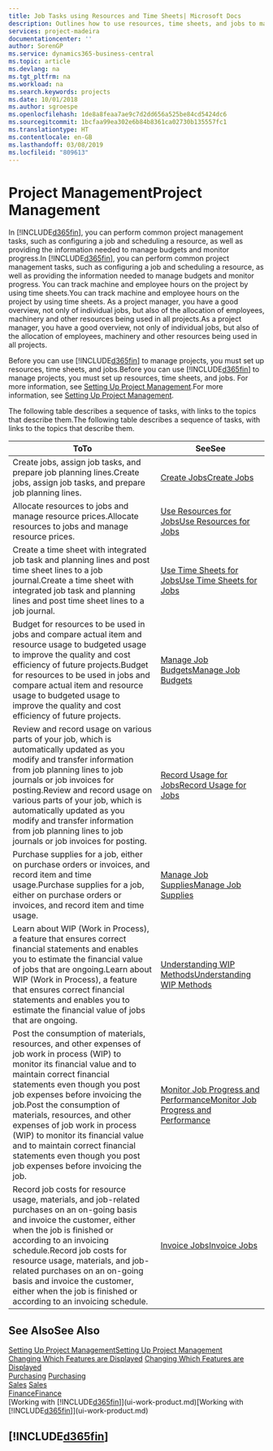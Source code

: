 ```yaml
---
title: Job Tasks using Resources and Time Sheets| Microsoft Docs
description: Outlines how to use resources, time sheets, and jobs to manage projects.
services: project-madeira
documentationcenter: ''
author: SorenGP
ms.service: dynamics365-business-central
ms.topic: article
ms.devlang: na
ms.tgt_pltfrm: na
ms.workload: na
ms.search.keywords: projects
ms.date: 10/01/2018
ms.author: sgroespe
ms.openlocfilehash: 1de8a8feaa7ae9c7d2dd656a525be84cd5424dc6
ms.sourcegitcommit: 1bcfaa99ea302e6b84b8361ca02730b135557fc1
ms.translationtype: HT
ms.contentlocale: en-GB
ms.lasthandoff: 03/08/2019
ms.locfileid: "809613"
---
```

# <a name="project-management"></a><span data-ttu-id="82b70-103">Project Management</span><span class="sxs-lookup"><span data-stu-id="82b70-103">Project Management</span></span>
<span data-ttu-id="82b70-104">In [!INCLUDE[d365fin](includes/d365fin_md.md)], you can perform common project management tasks, such as configuring a job and scheduling a resource, as well as providing the information needed to manage budgets and monitor progress.</span><span class="sxs-lookup"><span data-stu-id="82b70-104">In [!INCLUDE[d365fin](includes/d365fin_md.md)], you can perform common project management tasks, such as configuring a job and scheduling a resource, as well as providing the information needed to manage budgets and monitor progress.</span></span> <span data-ttu-id="82b70-105">You can track machine and employee hours on the project by using time sheets.</span><span class="sxs-lookup"><span data-stu-id="82b70-105">You can track machine and employee hours on the project by using time sheets.</span></span> <span data-ttu-id="82b70-106">As a project manager, you have a good overview, not only of individual jobs, but also of the allocation of employees, machinery and other resources being used in all projects.</span><span class="sxs-lookup"><span data-stu-id="82b70-106">As a project manager, you have a good overview, not only of individual jobs, but also of the allocation of employees, machinery and other resources being used in all projects.</span></span>

<span data-ttu-id="82b70-107">Before you can use [!INCLUDE[d365fin](includes/d365fin_md.md)] to manage projects, you must set up resources, time sheets, and jobs.</span><span class="sxs-lookup"><span data-stu-id="82b70-107">Before you can use [!INCLUDE[d365fin](includes/d365fin_md.md)] to manage projects, you must set up resources, time sheets, and jobs.</span></span> <span data-ttu-id="82b70-108">For more information, see [Setting Up Project Management](projects-setup-projects.md).</span><span class="sxs-lookup"><span data-stu-id="82b70-108">For more information, see [Setting Up Project Management](projects-setup-projects.md).</span></span>  

<span data-ttu-id="82b70-109">The following table describes a sequence of tasks, with links to the topics that describe them.</span><span class="sxs-lookup"><span data-stu-id="82b70-109">The following table describes a sequence of tasks, with links to the topics that describe them.</span></span>

| <span data-ttu-id="82b70-110">To</span><span class="sxs-lookup"><span data-stu-id="82b70-110">To</span></span> | <span data-ttu-id="82b70-111">See</span><span class="sxs-lookup"><span data-stu-id="82b70-111">See</span></span> |
| --- | --- |
| <span data-ttu-id="82b70-112">Create jobs, assign job tasks, and prepare job planning lines.</span><span class="sxs-lookup"><span data-stu-id="82b70-112">Create jobs, assign job tasks, and prepare job planning lines.</span></span> |[<span data-ttu-id="82b70-113">Create Jobs</span><span class="sxs-lookup"><span data-stu-id="82b70-113">Create Jobs</span></span>](projects-how-create-jobs.md) |
| <span data-ttu-id="82b70-114">Allocate resources to jobs and manage resource prices.</span><span class="sxs-lookup"><span data-stu-id="82b70-114">Allocate resources to jobs and manage resource prices.</span></span> |[<span data-ttu-id="82b70-115">Use Resources for Jobs</span><span class="sxs-lookup"><span data-stu-id="82b70-115">Use Resources for Jobs</span></span>](projects-how-use-resources.md) |
| <span data-ttu-id="82b70-116">Create a time sheet with integrated job task and planning lines and post time sheet lines to a job journal.</span><span class="sxs-lookup"><span data-stu-id="82b70-116">Create a time sheet with integrated job task and planning lines and post time sheet lines to a job journal.</span></span> |[<span data-ttu-id="82b70-117">Use Time Sheets for Jobs</span><span class="sxs-lookup"><span data-stu-id="82b70-117">Use Time Sheets for Jobs</span></span>](projects-how-use-time-sheets.md) |
| <span data-ttu-id="82b70-118">Budget for resources to be used in jobs and compare actual item and resource usage to budgeted usage to improve the quality and cost efficiency of future projects.</span><span class="sxs-lookup"><span data-stu-id="82b70-118">Budget for resources to be used in jobs and compare actual item and resource usage to budgeted usage to improve the quality and cost efficiency of future projects.</span></span> |[<span data-ttu-id="82b70-119">Manage Job Budgets</span><span class="sxs-lookup"><span data-stu-id="82b70-119">Manage Job Budgets</span></span>](projects-how-manage-budgets.md) |
| <span data-ttu-id="82b70-120">Review and record usage on various parts of your job, which is automatically updated as you modify and transfer information from job planning lines to job journals or job invoices for posting.</span><span class="sxs-lookup"><span data-stu-id="82b70-120">Review and record usage on various parts of your job, which is automatically updated as you modify and transfer information from job planning lines to job journals or job invoices for posting.</span></span> |[<span data-ttu-id="82b70-121">Record Usage for Jobs</span><span class="sxs-lookup"><span data-stu-id="82b70-121">Record Usage for Jobs</span></span>](projects-how-record-job-usage.md) |
| <span data-ttu-id="82b70-122">Purchase supplies for a job, either on purchase orders or invoices, and record item and time usage.</span><span class="sxs-lookup"><span data-stu-id="82b70-122">Purchase supplies for a job, either on purchase orders or invoices, and record item and time usage.</span></span> |[<span data-ttu-id="82b70-123">Manage Job Supplies</span><span class="sxs-lookup"><span data-stu-id="82b70-123">Manage Job Supplies</span></span>](projects-how-manage-project-supplies.md) |
| <span data-ttu-id="82b70-124">Learn about WIP (Work in Process), a feature that ensures correct financial statements and enables you to estimate the financial value of jobs that are ongoing.</span><span class="sxs-lookup"><span data-stu-id="82b70-124">Learn about WIP (Work in Process), a feature that ensures correct financial statements and enables you to estimate the financial value of jobs that are ongoing.</span></span> |[<span data-ttu-id="82b70-125">Understanding WIP Methods</span><span class="sxs-lookup"><span data-stu-id="82b70-125">Understanding WIP Methods</span></span>](projects-understanding-wip.md) |
| <span data-ttu-id="82b70-126">Post the consumption of materials, resources, and other expenses of job work in process (WIP) to monitor its financial value and to maintain correct financial statements even though you post job expenses before invoicing the job.</span><span class="sxs-lookup"><span data-stu-id="82b70-126">Post the consumption of materials, resources, and other expenses of job work in process (WIP) to monitor its financial value and to maintain correct financial statements even though you post job expenses before invoicing the job.</span></span> |[<span data-ttu-id="82b70-127">Monitor Job Progress and Performance</span><span class="sxs-lookup"><span data-stu-id="82b70-127">Monitor Job Progress and Performance</span></span>](projects-how-monitor-progress-performance.md) |
| <span data-ttu-id="82b70-128">Record job costs for resource usage, materials, and job-related purchases on an on-going basis and invoice the customer, either when the job is finished or according to an invoicing schedule.</span><span class="sxs-lookup"><span data-stu-id="82b70-128">Record job costs for resource usage, materials, and job-related purchases on an on-going basis and invoice the customer, either when the job is finished or according to an invoicing schedule.</span></span> |[<span data-ttu-id="82b70-129">Invoice Jobs</span><span class="sxs-lookup"><span data-stu-id="82b70-129">Invoice Jobs</span></span>](projects-how-invoice-jobs.md) |

## <a name="see-also"></a><span data-ttu-id="82b70-130">See Also</span><span class="sxs-lookup"><span data-stu-id="82b70-130">See Also</span></span>
[<span data-ttu-id="82b70-131">Setting Up Project Management</span><span class="sxs-lookup"><span data-stu-id="82b70-131">Setting Up Project Management</span></span>](projects-setup-projects.md)  
<span data-ttu-id="82b70-132">[Changing Which Features are Displayed](ui-experiences.md)    </span><span class="sxs-lookup"><span data-stu-id="82b70-132">[Changing Which Features are Displayed](ui-experiences.md)    </span></span>  
<span data-ttu-id="82b70-133">[Purchasing](purchasing-manage-purchasing.md)       </span><span class="sxs-lookup"><span data-stu-id="82b70-133">[Purchasing](purchasing-manage-purchasing.md)       </span></span>  
<span data-ttu-id="82b70-134">[Sales](sales-manage-sales.md)  </span><span class="sxs-lookup"><span data-stu-id="82b70-134">[Sales](sales-manage-sales.md)  </span></span>  
[<span data-ttu-id="82b70-135">Finance</span><span class="sxs-lookup"><span data-stu-id="82b70-135">Finance</span></span>](finance.md)  
<span data-ttu-id="82b70-136">[Working with [!INCLUDE[d365fin](includes/d365fin_md.md)]](ui-work-product.md)</span><span class="sxs-lookup"><span data-stu-id="82b70-136">[Working with [!INCLUDE[d365fin](includes/d365fin_md.md)]](ui-work-product.md)</span></span>  

## [!INCLUDE[d365fin](includes/free_trial_md.md)]  
 
